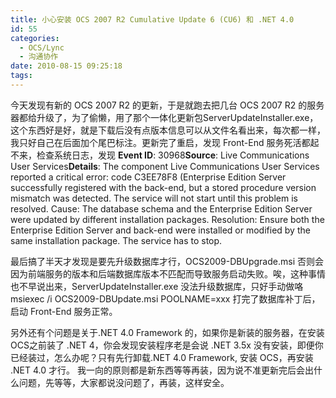 ```yaml
---
title: 小心安装 OCS 2007 R2 Cumulative Update 6 (CU6) 和 .NET 4.0
id: 55
categories:
  - OCS/Lync
  - 沟通协作
date: 2010-08-15 09:25:18
tags:
---
```


今天发现有新的 OCS 2007 R2 的更新，于是就跑去把几台 OCS 2007 R2 的服务器都给升级了，为了偷懒，用了那个一体化更新包ServerUpdateInstaller.exe，这个东西好是好，就是下载后没有点版本信息可以从文件名看出来，每次都一样，我只好自己在后面加个尾巴标注。更新完了重启，发现 Front-End 服务死活都起不来，检查系统日志，发现
**Event ID**: 30968**Source**: Live Communications User Services**Details**: The component Live Communications User Services reported a critical error: code C3EE78F8 (Enterprise Edition Server successfully registered with the back-end, but a stored procedure version mismatch was detected. The service will not start until this problem is resolved. Cause: The database schema and the Enterprise Edition Server were updated by different installation packages. Resolution: Ensure both the Enterprise Edition Server and back-end were installed or modified by the same installation package. The service has to stop.

最后搞了半天才发现是要先升级数据库才行，OCS2009-DBUpgrade.msi 否则会因为前端服务的版本和后端数据库版本不匹配而导致服务启动失败。唉，这种事情也不早说出来，ServerUpdateInstaller.exe 没法升级数据库，只好手动做咯
msiexec /i OCS2009-DBUpdate.msi POOLNAME=xxx
打完了数据库补丁后，启动 Front-End 服务正常。

另外还有个问题是关于.NET 4.0 Framework 的，如果你是新装的服务器，在安装OCS之前装了 .NET 4，你会发现安装程序老是会说 .NET 3.5x 没有安装，即便你已经装过，怎么办呢？只有先行卸载.NET 4.0 Framework, 安装 OCS，再安装 .NET 4.0 才行。
我一向的原则都是新东西等等再装，因为说不准更新完后会出什么问题，先等等，大家都说没问题了，再装，这样安全。